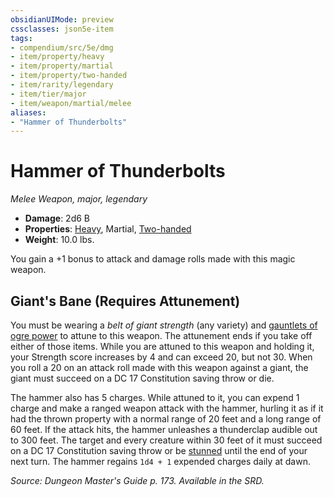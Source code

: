 ```yaml
---
obsidianUIMode: preview
cssclasses: json5e-item
tags:
- compendium/src/5e/dmg
- item/property/heavy
- item/property/martial
- item/property/two-handed
- item/rarity/legendary
- item/tier/major
- item/weapon/martial/melee
aliases: 
- "Hammer of Thunderbolts"
---
```

# Hammer of Thunderbolts
*Melee Weapon, major, legendary*  

- **Damage**: 2d6 B
- **Properties**: [Heavy](/Systems/5e/rules/item-properties.md#Heavy), Martial, [Two-handed](/Systems/5e/rules/item-properties.md#Two-handed)
- **Weight**: 10.0 lbs.

You gain a +1 bonus to attack and damage rolls made with this magic weapon.

## Giant's Bane (Requires Attunement)

You must be wearing a *belt of giant strength* (any variety) and [gauntlets of ogre power](/Systems/5e/items/gauntlets-of-ogre-power.md) to attune to this weapon. The attunement ends if you take off either of those items. While you are attuned to this weapon and holding it, your Strength score increases by 4 and can exceed 20, but not 30. When you roll a 20 on an attack roll made with this weapon against a giant, the giant must succeed on a DC 17 Constitution saving throw or die.

The hammer also has 5 charges. While attuned to it, you can expend 1 charge and make a ranged weapon attack with the hammer, hurling it as if it had the thrown property with a normal range of 20 feet and a long range of 60 feet. If the attack hits, the hammer unleashes a thunderclap audible out to 300 feet. The target and every creature within 30 feet of it must succeed on a DC 17 Constitution saving throw or be [stunned](/Systems/5e/rules/conditions.md#stunned) until the end of your next turn. The hammer regains `1d4 + 1` expended charges daily at dawn.

*Source: Dungeon Master's Guide p. 173. Available in the SRD.*